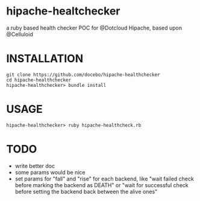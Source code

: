 hipache-healtchecker
====================

a ruby based health checker POC for @Dotcloud Hipache, based upon @Celluloid

# INSTALLATION

	git clone https://github.com/docebo/hipache-healthchecker
	cd hipache-healthchecker
	hipache-healthchecker> bundle install

# USAGE

	hipache-healthchecker> ruby hipache-healthcheck.rb

# TODO

- write better doc
- some params would be nice
- set params for "fall" and "rise" for each backend, like "wait <x> failed check before marking the backend as DEATH" or "wait for <y> successful check before setting the backend back between the alive ones"